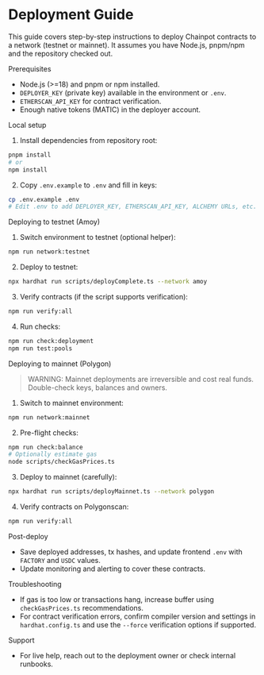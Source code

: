 # Deployment Guide

This guide covers step-by-step instructions to deploy Chainpot contracts to a network (testnet or mainnet). It assumes you have Node.js, pnpm/npm and the repository checked out.

Prerequisites

- Node.js (>=18) and pnpm or npm installed.
- `DEPLOYER_KEY` (private key) available in the environment or `.env`.
- `ETHERSCAN_API_KEY` for contract verification.
- Enough native tokens (MATIC) in the deployer account.

Local setup

1. Install dependencies from repository root:

```bash
pnpm install
# or
npm install
```

2. Copy `.env.example` to `.env` and fill in keys:

```bash
cp .env.example .env
# Edit .env to add DEPLOYER_KEY, ETHERSCAN_API_KEY, ALCHEMY URLs, etc.
```

Deploying to testnet (Amoy)

1. Switch environment to testnet (optional helper):

```bash
npm run network:testnet
```

2. Deploy to testnet:

```bash
npx hardhat run scripts/deployComplete.ts --network amoy
```

3. Verify contracts (if the script supports verification):

```bash
npm run verify:all
```

4. Run checks:

```bash
npm run check:deployment
npm run test:pools
```

Deploying to mainnet (Polygon)

> WARNING: Mainnet deployments are irreversible and cost real funds. Double-check keys, balances and owners.

1. Switch to mainnet environment:

```bash
npm run network:mainnet
```

2. Pre-flight checks:

```bash
npm run check:balance
# Optionally estimate gas
node scripts/checkGasPrices.ts
```

3. Deploy to mainnet (carefully):

```bash
npx hardhat run scripts/deployMainnet.ts --network polygon
```

4. Verify contracts on Polygonscan:

```bash
npm run verify:all
```

Post-deploy

- Save deployed addresses, tx hashes, and update frontend `.env` with `FACTORY` and `USDC` values.
- Update monitoring and alerting to cover these contracts.

Troubleshooting

- If gas is too low or transactions hang, increase buffer using `checkGasPrices.ts` recommendations.
- For contract verification errors, confirm compiler version and settings in `hardhat.config.ts` and use the `--force` verification options if supported.

Support

- For live help, reach out to the deployment owner or check internal runbooks.
